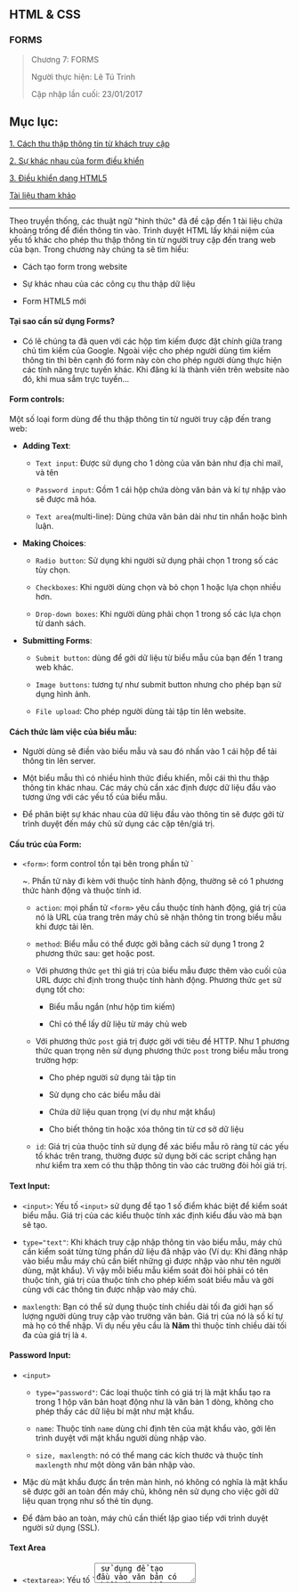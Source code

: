 ## HTML & CSS

### FORMS

> Chương 7: FORMS
>
> Người thực hiện: Lê Tú Trinh
>
> Cập nhập lần cuối: 23/01/2017

## Mục lục:

[1. Cách thu thập thông tin từ khách truy cập](#1)

[2. Sự khác nhau của form điều khiển](#2)

[3. Điều khiển dạng HTML5](#3)

[Tài liệu tham khảo](#4)

***

Theo truyền thống, các thuật ngữ "hình thức" đã đề cập đến 1 tài liệu chứa khoảng trống để điền thông tin vào. Trình duyệt HTML lấy khái niệm của yếu tố khác cho phép thu thập thông tin từ người truy cập đến trang web của bạn. Trong chương này chúng ta sẽ tìm hiểu: 

- Cách tạo form trong website

- Sự khác nhau của các công cụ thu thập dữ liệu

- Form HTML5 mới

#### Tại sao cần sử dụng Forms?

- Có lẽ chúng ta đã quen với các hộp tìm kiếm được đặt chính giữa trang chủ tìm kiếm của Google. Ngoài việc cho phép người dùng tìm kiếm thông tin thì bên cạnh đó form này còn cho phép người dùng thực hiện các tính năng trực tuyến khác. Khi đăng kí là thành viên trên website nào đó, khi mua sắm trực tuyến...

#### Form controls:

Một số loại form dùng để thu thập thông tin từ người truy cập đến trang web:

- **Adding Text**: 

	+ `Text input`: Được sử dụng cho 1 dòng của văn bản như địa chỉ mail, và tên

	+ `Password input`: Gồm 1 cái hộp chứa dòng văn bản và kí tự nhập vào sẽ được mã hóa.

	+ `Text area`(multi-line): Dùng chứa văn bản dài như tin nhắn hoặc bình luận.

- **Making Choices**: 

	+ `Radio button`: Sử dụng khi người sử dụng phải chọn 1 trong số các tùy chọn.

	+ `Checkboxes`: Khi người dùng chọn và bỏ chọn 1 hoặc lựa chọn nhiều hơn.

	+ `Drop-down boxes`: Khi người dùng phải chọn 1 trong số các lựa chọn từ danh sách.

- **Submitting Forms**:

	+ `Submit button`: dùng để gởi dữ liệu từ biểu mẫu của bạn đến 1 trang web khác.

	+ `Image buttons`: tương tự như submit button nhưng cho phép bạn sử dụng hình ảnh.

	+ `File upload`: Cho phép người dùng tải tập tin lên website.

#### Cách thức làm việc của biểu mẫu:

- Người dùng sẽ điền vào biểu mẫu và sau đó nhấn vào 1 cái hộp để tải thông tin lên server.

- Một biểu mẫu thì có nhiều hình thức điều khiển, mỗi cái thì thu thập thông tin khác nhau. Các máy chủ cần xác định được dữ liệu đầu vào tương ứng với các yếu tố  của biểu mẫu.

- Để phân biệt sự khác nhau của dữ liệu đầu vào thông tin sẽ được gởi từ trình duyệt đến máy chủ sử dụng các cặp tên/giá trị. 

#### Cấu trúc của Form:

- `<form>`: form control tồn tại bên trong phần tử `<form>~. Phần tử này đi kèm với thuộc tính hành động, thường sẽ có 1 phương thức hành động và  thuộc tính id.

	+ `action`: mọi phần tử `<form>` yêu cầu thuộc tính hành động, giá trị của nó là URL của trang trên máy chủ sẽ nhận thông tin trong biểu mẫu khi được tải lên.

	+ `method`: Biểu mẫu có thể được gởi bằng cách sử dụng 1 trong 2 phương thức sau: get hoặc post.

	+ Với phương thức `get` thì giá trị của biểu mẫu được thêm vào cuối của URL được chỉ định trong thuộc tính hành động. Phương thức `get` sử dụng tốt cho:

		+ Biểu mẫu ngắn (như hộp tìm kiếm)

		+ Chỉ có thể lấy dữ liệu từ máy chủ web

	+ Với phương thức `post` giá trị được gởi với tiêu đề HTTP. Như 1 phương thức quan trọng nên sử dụng phương thức `post` trong biểu mẫu trong trường hợp:

		+ Cho phép người sử dụng tải tập tin

		+ Sử dụng cho các biểu mẫu dài

		+ Chứa dữ liệu quan trọng (ví dụ như mật khẩu)

		+ Cho biết thông tin hoặc xóa thông tin từ cơ sở dữ liệu

	+ `id`: Giá trị của thuộc tính sử dụng để xác biểu mẫu rõ ràng từ các yếu tố khác trên trang, thường được sử dụng bởi các script chẳng hạn như kiểm tra xem có thu thập thông tin vào các trường đòi hỏi giá trị.

#### Text Input:

- `<input>`: Yếu tố `<input>` sử dụng để tạo 1 số điểm khác biệt để kiểm soát biểu mẫu. Giá trị của các kiểu thuộc tính xác định kiểu đầu vào mà bạn sẽ tạo.

- `type="text"`: Khi khách truy cập nhập thông tin vào biểu mẫu, máy chủ cần kiểm soát từng từng phần dữ liệu đã nhập vào (Ví dụ: Khi đăng nhập vào biểu mẫu máy chủ cần biết những gì được nhập vào như tên người dùng, mật khẩu). Vì vậy mỗi biểu mẫu kiểm soát đòi hỏi phải có tên thuộc tính, giá trị của thuộc tính cho phép kiểm soát biểu mẫu và gởi cùng với các thông tin được nhập vào máy chủ.

- `maxlength`: Bạn có thể sử dụng thuộc tính chiều dài tối đa giới hạn số lượng người dùng truy cập vào trường văn bản. Giá trị của nó là số kí tự mà họ có thể nhập. Ví dụ nếu yêu cầu là **Năm** thì thuộc tính chiều dài tối đa của giá trị là `4`.

#### Password Input:

- `<input>`

	+ `type="password"`: Các loại thuộc tính có giá trị là mật khẩu tạo ra trong 1 hộp văn bản hoạt động như là văn bản 1 dòng, không cho phép thấy các dữ liệu bí mật như mật khẩu.

	+ `name`: Thuộc tính `name` dùng chỉ định tên của mật khẩu vào, gởi lên trình duyệt với mật khẩu người dùng nhập vào.

	+ `size, maxlength`: nó có thể mang các kích thước và thuộc tính `maxlength` như một dòng văn bản nhập vào.

- Mặc dù mật khẩu được ẩn trên màn hình, nó không có nghĩa là mật khẩu sẽ được gởi an toàn đến máy chủ, không nên sử dụng cho việc gởi dữ liệu quan trọng như số thẻ tín dụng.

- Để đảm bảo an toàn, máy chủ cần thiết lập giao tiếp với trình duyệt người sử dụng (SSL).

#### Text Area

- `<textarea>`: Yếu tố `<textarea> sử dụng để tạo đầu vào văn bản có nhiều dòng, không giống như các yếu tố đầu vào khác, nó không phải là phần tử rỗng, nó gồm có thẻ mở và thẻ đóng.

- Nhiều đoạn văn viết giữa thẻ mở `<textarea>` và thẻ đóng `</textarea>` thì sẽ xuất hiện trong hộp khi tải trang.

- Nếu người sử dụng không xóa đoạn văn bản nằm giữa thẻ thì tin nhắn này sẽ được gởi lên máy chủ cùng với bất cứ điều gì khi người dùng đã gõ (1 số trang web sẽ sử dụng javascript để xóa thông tin này khi người dùng click vào vùng văn bản)

- Khi tạo biểu mẫu nên sử dụng CSS để kiểm soát chiều dài và chiều rộng của <`<textarea>`. Tuy nhiên, nếu nhìn vào các mã cũ bạn có thể thấy các thuộc tính hàng và cột sử dụng phần tử này.

#### Radio Button: 

**<input>**

- `type="radio"`: nút radio cho phép người dùng lựa chọn 1 trong số các tùy chọn.

- `name`: thuộc tính `name` dùng để gởi lên máy chủ với giá trị mà người sử dụng lựa chọn. Khi câu hỏi yêu cầu người sử dụng lựa chọn câu trả lời trong biểu mẫu, giá trị của thuộc tính `name` tạo nút radio để trả lời câu hỏi đó.

- `value`: thuộc tính giá trị xác định giá trị gởi lên máy chủ cho các tùy chọn được chọn. Giá trị được chọn là khác nhau (để máy chủ biết lựa chọn mà người dùng đã chọn)

- `checked`: kiểm tra thuộc tính có thể được sử dụng để chỉ ra giá trị (nếu có) cần chọn khi tải trang. Giá trị của thuộc tính này cần kiểm tra, chỉ 1 nút radio trong nhóm nên sử dụng thuộc tính này.

#### Checkbox:

- `type="checkbox"`: Checkbox cho phép người sử dụng chọn 1 hay nhiều lựa chọn hơn để trả lời cho câu hỏi.

- `name`: Thuộc tính `name` gởi lên máy chủ với giá trị mà người dùng đã chọn. Khi câu hỏi cung cấp cho người sử dụng những lựa chọn trả lời biểu mẫu dưới dạng hộp kiểm tra, giá trị tên của thuộc tính nên tương tự với các nút trả lời câu khỏi đó.

- `value`: Thuộc tính giá trị xác định giá trị gởi đến máy chủ nếu checkbox được kiểm tra.

- `checked`: Thuộc tính checked chỉ ra hộp cần kiểm tra khi tải trang

#### Drop Down List Box

- `<select>`: Hộp danh sách đổ xuống cho phép người dùng chọn 1 trong các lựa chọn từ danh sách đổ xuống. Yếu tố `<select>` dùng để tạo hộp danh sách đổ xuống, bao gồm 2 hoặc nhiều lơn `<option>` phần tử.

- `name`: Thuộc tính name chỉ định tên kiểm soát biểu mẫu gởi lên máy chủ, với giá trị người dùng chọn.

- `option`: Phần tử `<option>` sử dụng xác định các tùy chọn mà người dùng có thể lựa chọn. Từ nằm giữa thẻ mở `<option>` và thẻ đóng `</option>` sẽ hiển thị cho người dùng trong hộp danh sách thả đổ xuống.

- `value`: Phần tử `<option>` sử dụng thuộc tính giá trị chỉ định giá trị gởi lên máy chủ với tên điều khiển nếu tùy chọn này được chọn.

- `selected`: Thuộc tính được chọn có thể được sử dụng để chỉ định các tùy chọn nên chọn khi tải trang. Giá trị của thuộc tính này nên được chọn. Nếu thuộc tính này không được sử dụng thì tùy chọn đầu tiên sẽ hiển thị khi tải trang. Nếu người sử dụng không chọn các tùy chọn thì mục đầu tiên sẽ được gởi đến máy chủ như là giá trị để kiểm soát. Chức năng của hộp danh sách đổ xuống giống như nút radio (trong đó có 1 tùy chọn có thể được chọn). Có 2 yếu tố quan trọng trong việc lựa chọn:

	+ Nếu người dùng cần xem tất cả các tùy chọn trong nháy mắt, thì radio button là thích hợp hơn.

	+ Nếu có 1 danh sách dài (như tên quốc gia), thì hộp danh sách đổ xuống làm việc tốt hơn.

#### Multiple Seclect Box:

- `size`: Có thể bật tùy chọn đổ xuống thành 1 hộp hiển thị nhiều tùy chọn hơn bằng cách thêm thuộc tính kích thước. Giá trị của nó nên là con số tùy chọn nếu muốn hiển thị cùng lúc

- `multiple`: Có thể cho phép người dùng chọn nhiều lựa chọn từ danh sách bằng cách thêm nhiều thuộc tính với giá trị của multiple. 

- Nó là ý tưởng tốt để nói với người dùng họ có thể chọn nhiều hơn 1 lựa chọn trong cùng 1 thời gian, nó cũng giúp chỉ định trên PC rằng nên nhấn phím điều khiển trong khi lựa chọn nhiều tùy chọn

#### File Input Box: 

Nếu muốn cho phép người dùng tải tập tin (hình ảnh, video, mp3 hoặc PDF) bạn cần sử dụng tập tin đầu vào của hộp.

- `type="file"`: đây là loại đầu vào tạo ra 1 cái hộp giống như văn bản vào tiếp đến là nút duyệt. Khi người dùng click vào nút duyệt thì cửa sổ mở lên cho phép chọn 1 file từ máy tính của họ và tải lên website. Khi cho phép người dùng tải file, thuộc tính phương thức trong phần tử `<form>` phải có giá trị là post (không nên gởi file sử dụng phương thức get HTTP). Khi người dùng click vào nút duyệt thì bày ra cửa sổ cho phép duyệt file muốn tải lên phù hợp, không thể kiểm soát sự xuất hiện của cửa sổ.

#### Submit Button:

- `type="submit"`: Submit button dùng để gởi biểu mẫu lên máy chủ.

- `name`: Có thể sử dụng thuộc tính name nhưng nó không cần thiết lắm

- `value`: Thuộc tính giá trị sử dụng kiểm soát sự xuất hiện của văn bản chính xác, nó rất cần thiết để xác định từ mà bạn muốn xuất hiện chính xác, theo mặc định thì giá trị của nút trên trình duyệt là "gởi và truy vấn", nó không phù hợp cho tất cả các loại biểu mẫu.


<a name="4"></a>
### Tài liệu tham khảo

> [1] Duckett, J. (2011). HTML and CSS: design and build websites. John Wiley & Sons.

